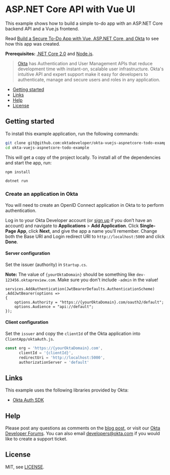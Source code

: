 # ASP.NET Core API with Vue UI

This example shows how to build a simple to-do app with an ASP.NET Core backend API and a Vue.js frontend.

Read [Build a Secure To-Do App with Vue, ASP.NET Core, and Okta](https://scotch.io/tutorials/build-a-secure-to-do-app-with-vuejs-aspnet-core-and-okta) to see how this app was created.

**Prerequisites:** [.NET Core 2.0](https://dot.net/core) and [Node.js](https://nodejs.org/).

> [Okta](https://developer.okta.com/) has Authentication and User Management APIs that reduce development time with instant-on, scalable user infrastructure. Okta's intuitive API and expert support make it easy for developers to authenticate, manage and secure users and roles in any application.

* [Getting started](#getting-started)
* [Links](#links)
* [Help](#help)
* [License](#license)

## Getting started

To install this example application, run the following commands:

```bash
git clone git@github.com:oktadeveloper/okta-vuejs-aspnetcore-todo-example.git
cd okta-vuejs-aspnetcore-todo-example
```

This will get a copy of the project locally. To install all of the dependencies and start the app, run:

```bash
npm install

dotnet run
```

### Create an application in Okta

You will need to create an OpenID Connect application in Okta to to perform authentication. 

Log in to your Okta Developer account (or [sign up](https://developer.okta.com/signup/) if you don’t have an account) and navigate to **Applications** > **Add Application**. Click **Single-Page App**, click **Next**, and give the app a name you’ll remember. Change both the Base URI and Login redirect URI to `http://localhost:5000` and click **Done**.

#### Server configuration

Set the issuer (authority) in `Startup.cs`.

**Note:** The value of `{yourOktaDomain}` should be something like `dev-123456.oktapreview.com`. Make sure you don't include `-admin` in the value!

```properties
services.AddAuthentication(JwtBearerDefaults.AuthenticationScheme)
.AddJwtBearer(options =>
{
    options.Authority = "https://{yourOktaDomain}.com/oauth2/default";
    options.Audience = "api://default";
});
```

#### Client configuration

Set the `issuer` and copy the `clientId` of the Okta application into `ClientApp/oktaAuth.js`.

```javascript
const org = 'https://{yourOktaDomain}.com',
      clientId = '{clientId}',
      redirectUri = 'http://localhost:5000',
      authorizationServer = 'default'
```

## Links

This example uses the following libraries provided by Okta:

* [Okta Auth SDK](https://github.com/okta/okta-auth-js)

## Help

Please post any questions as comments on the [blog post](https://scotch.io/tutorials/build-a-secure-to-do-app-with-vuejs-aspnet-core-and-okta), or visit our [Okta Developer Forums](https://devforum.okta.com/). You can also email developers@okta.com if you would like to create a support ticket.

## License

MIT, see [LICENSE](LICENSE).

